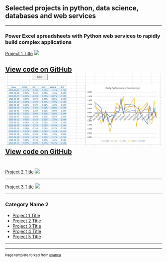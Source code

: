 ## Selected projects in python, data science, databases and web services 

---

### Power Excel spreadsheets with Python web services to rapidly build complex applications  

[Project 1 Title](/sample_page)
<img src="images/dummy_thumbnail.jpg?raw=true"/>

[View code on GitHub](/excel-demo-ws)
<img src="images/excel_ws_demo1.jpg?raw=true"/>
<a href="https://github.com/dibs3741/excel-demo-ws">View code on GitHub</a>  
<a href="#"><img src="https://img.shields.io/badge/Python-white?logo=Python" alt="" /></a>
<a href="#"><img src="https://img.shields.io/badge/FastAPI-white?logo=fastapi" alt="" /></a>
---
[Project 2 Title](/pdf/sample_presentation.pdf)
<img src="images/dummy_thumbnail.jpg?raw=true"/>

---
[Project 3 Title](http://example.com/)
<img src="images/dummy_thumbnail.jpg?raw=true"/>

---

### Category Name 2

- [Project 1 Title](http://example.com/)
- [Project 2 Title](http://example.com/)
- [Project 3 Title](http://example.com/)
- [Project 4 Title](http://example.com/)
- [Project 5 Title](http://example.com/)

---




---
<p style="font-size:11px">Page template forked from <a href="https://github.com/evanca/quick-portfolio">evanca</a></p>
<!-- Remove above link if you don't want to attibute -->
